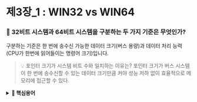 # **제3장\_1 : WIN32 vs WIN64**

### 📌 **32비트 시스템과 64비트 시스템을 구분하는 두 가지 기준은 무엇인가?**

구분하는 기준은 한 번에 송수신 가능한 데이터 크기(버스 용량)과 데이터 처리 능력(CPU가 한번에 읽어들이는 명령어 크기)입니다.

> 💡 포인터 크기가 시스템 비트 수와 일치하는 이유는?
> 포인터 크기가 버스 시스템이 한 번에 송수신할 수 있는 데이터 크기만큼 커야 성능 저하 없이 효율적으로 메모리에 접근할 수 있다.

<details>
<summary><strong>📌 핵심용어</summary></strong>

### ✅ 윈도우 시스템 프로그래밍

- 윈도우 운영체제에서 소프트웨어를 개발하는 과정을 의미한다.
- 응용 프로그램이나 드라이버 등 다양한 소프트웨어를 포함한다.

---

### ✅ 32비트 시스템

- 한 번에 32비트 데이터를 처리할 수 있는 시스템이다.
- 메모리 주소 공간은 최대 약 4GB로 제한된다.

---

### ✅ 포인터

- 메모리 주소를 가르키는 변수다.
- 32비트 시스템에서는 4바이트, 64비트 시스템에서는 8바이트 크기를 가진다.

---

### ✅ 가상 메모리

- 실제 메모리보다 더 많은 메모리를 사용하는 기술이다.
- 필요 시 보조 저장장치를 메모리처럼 활용한다.

---

### ✅ 성능 저하

- 시스템의 작업 속도가 느려지는 현상이다.
- 데이터 처리 능력 저하 또는 메모리 접근 속도 저하로 발생한다.

---

### ✅ 임베디드 시스템

- 특정 기능 수행을 위해 설계된 컴퓨터 시스템이다.
- 제한 된 하드웨어와 소프트웨어 구서으 보통 32/64비트 시스템으로 제작한다.

</detalis>

---

## 목차

1. 📚 32비트 시스템과 64비트 시스템의 기본 이해
2. 🔍 64비트 시스템의 프로그래머 관점에서 의미
3. 🖥️ 포인터 크기와 시스템 성능
4. 🅰️ 32비트와 64비트 시스템의 차이
5. 🖨️ 섹션 종료 및 다음 진행 안내

# 1. 📚 32비트 시스템과 64비트 시스템의 기본 이해

- 32비트와 64비트 시스템을 구분하는 요소는 송수신 가능한 데이터 크기와 데이터 처리 능력 두 가지이다.
- 송수신할 수 있는 데이터 크기는 **버스 시스템**의 비트수에 의존적이고, 32비트와 64비트에 따라 시스템의 성능이 좌우된다.
- 데이터 처리 능력은 CPU의 명령어처리 크기에 의해 결정되고, 32비트 시스템은 32비트 명령어, 64비트 시스템은 64비트 명령어를 일반적으로 한 번에 패치한다.
- 64비트 시스템에서 데이터를 한 번에 64비트로 이동 및 저장, 해석, 처리할 수 있어야 하고, 그렇지 않으면 시스템의 성능이 32비트로 제한될 수 있다.
- CPU또는 데이터 이동 중 어느 하나라도 32비트로 제한될 경우, 병목 현상이 발생해 완벽한 64비트 시스템 성능을 발휘할 수 없다.

# 2. 🔍 64비트 시스템의 프로그래머 관점에서 의미

![alt text](image.png)

- 프로그래머는 64비트 시스템이 별로 느껴지지 않지만, 성능 개선을 체감할 수 있다.
- C, C++, 자바 등으로 프로그래밍할 때 32비트와 64비트 간의 방식은 거의 동일하다.
- 32비트 포인터는 4바이트고, 64비트 포인터는 8바이트로 각각의 주소값을 표현할 수 있다.
- 포인터가 크면 처리할 수 있는 주소 범위가 넓어지고, 메모리 접근이 더 유리하다.
- 64비트 시스템에서는 64비트 데이터를 전송, 32비트 시스템은 32비트만 전송할 수 있다.

# 3. 🖥️ 포인터 크기와 시스템 성능

![alt text](image-3.png)

- 포인터의 크기는 크면 클수록 좋지만, 버스의 용량이 제한적일 경우 성능 저하를 초래한다.
- 128비트 포인터를 가진 경우, 64비트 버스는 주소 정보를 두 번에 나눈어 전송해야 하여 시스템 성능을 저하시킨다.
- 32비트 시스템에서 I/O 버스를 두번 사용해야 하고, 주소 전송 시 성능 저하로 이어진다.
- 64비트 시스템에서 64비트 포인터로 데이터 송수신이 성능 향상에 기여한다.

# 4. 🖥️ 32비트와 64비트 시스템의 차이

![alt text](image-2.png)

- 32비트 시스템에서 일반적인 프로그램 구현에 큰 제한이 없으나, 64비트 시스템으로의 전환은 더 많은 메모리 활용을 가능하게 한다.
- 50바이트의 메모리만 있는 시스템에서는 100바이트가 필요한 프로그램이 실행되지 않는다. 최소한 메모리를 활용하는 방법으로 프로그램이 동작할 수 있다.
- 메모리의 제한이 있는 경우, 프로그램에서 한 문자씩 읽는 방식으로 메모리 사용을 최소화 할 수 있다.

# 5. 🅰️ 섹션 종료 및 다음 진행 안내

![alt text](image-4.png)
